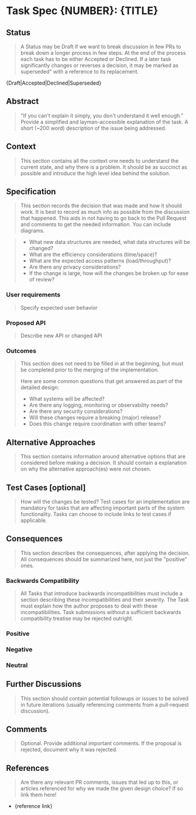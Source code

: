 # Task Spec {NUMBER}: {TITLE}

## Status

> A Status may be Draft if we want to break discussion in few PRs to break down a longer process in few steps.
> At the end of the process each task has to be either Accepted or Declined.
> If a later task significantly changes or reverses a decision, it may be marked
> as superseded" with a reference to its replacement.

{Draft|Accepted|Declined|Superseded}

## Abstract

> "If you can't explain it simply, you don't understand it well enough." Provide a simplified and layman-accessible explanation of the task.
> A short (~200 word) description of the issue being addressed.

## Context

> This section contains all the context one needs to understand the current state,
> and why there is a problem. It should be as succinct as possible and introduce
> the high level idea behind the solution.

## Specification

> This section records the decision that was made and how it should work.
> It is best to record as much info as possible from the discussion that happened.
> This aids in not having to go back to the Pull Request and comments to get the needed information.
> You can include diagrams.

> - What new data structures are needed, what data structures will be changed?
> - What are the efficiency considerations (time/space)?
> - What are the expected access patterns (load/throughput)?
> - Are there any privacy considerations?
> - If the change is large, how will the changes be broken up for ease of review?

### User requirements

> Specify expected user behavior

### Proposed API

> Describe new API or changed API

### Outcomes

> This section does not need to be filled in at the beginning, but must
> be completed prior to the merging of the implementation.
>
> Here are some common questions that get answered as part of the detailed design:
>
> - What systems will be affected?
> - Are there any logging, monitoring or observability needs?
> - Are there any security considerations?
> - Will these changes require a breaking (major) release?
> - Does this change require coordination with other teams?

## Alternative Approaches

> This section contains information around alternative options that are considered
> before making a decision. It should contain a explanation on why the alternative
> approach(es) were not chosen.

## Test Cases [optional]

> How will the changes be tested?
> Test cases for an implementation are mandatory for tasks that are affecting important parts of the system functionality. Tasks can choose to include links to test cases if applicable.

## Consequences

> This section describes the consequences, after applying the decision. All
> consequences should be summarized here, not just the "positive" ones.

### Backwards Compatibility

> All Tasks that introduce backwards incompatibilities must include a section describing these incompatibilities and their severity. The Task must explain how the author proposes to deal with these incompatibilities. Task submissions without a sufficient backwards compatibility treatise may be rejected outright.

### Positive

### Negative

### Neutral

## Further Discussions

> This section should contain potential followups or issues to be solved in future iterations (usually referencing comments from a pull-request discussion).

## Comments

> Optional. Provide additional important comments.
> If the proposal is rejected, document why it was rejected.

## References

> Are there any relevant PR comments, issues that led up to this, or articles
> referenced for why we made the given design choice? If so link them here!

- {reference link}
